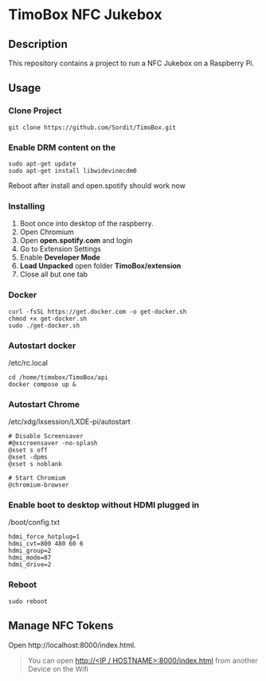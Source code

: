 # TimoBox NFC Jukebox

## Description

This repository contains a project to run a NFC Jukebox on a Raspberry Pi.

## Usage

### Clone Project
```
git clone https://github.com/Sordit/TimoBox.git
```

### Enable DRM content on the
```
sudo apt-get update
sudo apt-get install libwidevinecdm0
```

Reboot after install and open.spotify should work now

### Installing
1. Boot once into desktop of the raspberry.
2. Open Chromium
3. Open **open.spotify.com** and login
4. Go to Extension Settings
5. Enable **Developer Mode**
6. **Load Unpacked** open folder **TimoBox/extension**
7. Close all but one tab

### Docker
```
curl -fsSL https://get.docker.com -o get-docker.sh
chmod +x get-docker.sh
sudo ./get-docker.sh
```

### Autostart docker
/etc/rc.local
```
cd /home/timobox/TimoBox/api
docker compose up &
```

### Autostart Chrome
/etc/xdg/lxsession/LXDE-pi/autostart

```
# Disable Screensaver
#@xscreensaver -no-splash
@xset s off
@xset -dpms
@xset s noblank

# Start Chromium
@chromium-browser
```

### Enable boot to desktop without HDMI plugged in
/boot/config.txt

```
hdmi_force_hotplug=1
hdmi_cvt=800 480 60 6
hdmi_group=2
hdmi_mode=87
hdmi_drive=2
```

### Reboot
```
sudo reboot
```

## Manage NFC Tokens
Open http://localhost:8000/index.html.
> You can open [http://<IP / HOSTNAME>:8000/index.html](http://IpOrHostname:8000/index.html) from another Device on the Wifi
